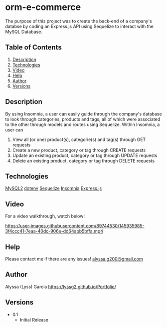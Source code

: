 # orm-e-commerce

The purpose of this project was to create the back-end of a company's databse by coding an Express.js API using Sequelize to interact with the MySQL Database. 

## Table of Contents
  
1. [Description](#Description)
2. [Technologies](#Technologies)
3. [Video](#Video)
4. [Help](#help)
5. [Author](#Author)
6. [Versions](#versions)

## Description

By using Insomnia, a user can easily guide through the company's database to look through categories, products and tags, all of which were associated to the other through models and routes using Sequelize. Within Insomnia, a user can 
1. View all (or one) product(s), categorie(s) and tag(s) through GET requests
2. Create a new product, category or tag through CREATE requests
3. Update an existing product, category or tag through UPDATE requests
4. Delete an existing product, category or tag through DELETE requests

## Technologies

[MySQL2](https://www.npmjs.com/package/mysql2)
[dotenv](https://www.npmjs.com/package/dotenv)
[Sequelize](https://www.npmjs.com/package/sequelize)
[Insomnia](https://insomnia.rest/)
[Express.js](https://www.npmjs.com/package/express)


## Video

For a video walkthrough, watch below!



https://user-images.githubusercontent.com/89744530/145935985-3f4ccc41-7eaa-40dc-906e-dd64abb5bffa.mp4




## Help
Please contact me if there are any issues!
alyssa.g200@gmail.com

## Author

Alyssa (Lyss) Garcia
https://lyssg2.github.io/Portfolio/ 

## Versions
* 0.1
    * Initial Release

